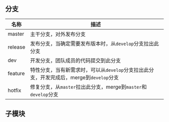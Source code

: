 ## 分支

  | 名称    | 描述                                                                                    |
  | ------- | --------------------------------------------------------------------------------------- |
  | master  | 主干分支，对外发布分支                                                                  |
  | release | 发布分支，当确定需要发布版本时，从`develop`分支拉出此分支                               |
  | dev     | 开发分支，团队成员的代码提交到此分支                                                    |
  | feature | 特性分支，当有新需求时，可以从`develop`分支拉出此分支，开发完成后，merge到`develop`分支 |
  | hotfix  | 修复分支，从`master`拉出此分支，merge到`master`和`develop`分支                          |

## 子模块